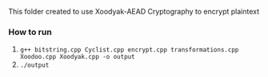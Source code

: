 This folder created to use Xoodyak-AEAD Cryptography to encrypt plaintext

### How to run
1. `g++ bitstring.cpp Cyclist.cpp encrypt.cpp transformations.cpp Xoodoo.cpp Xoodyak.cpp -o output` <br>
2. `./output`
